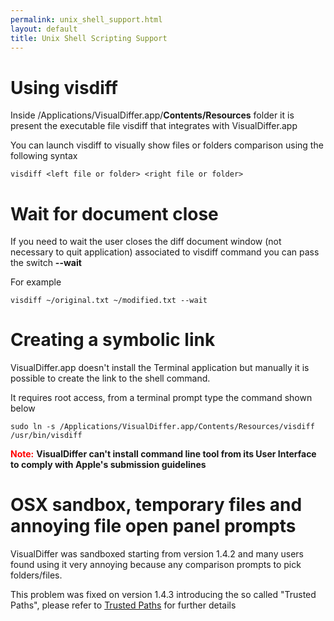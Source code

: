 ```yaml
---
permalink: unix_shell_support.html
layout: default
title: Unix Shell Scripting Support
---
```


Using visdiff
=============

Inside /Applications/VisualDiffer.app/**Contents/Resources** folder it is present the executable file visdiff that integrates with VisualDiffer.app

You can launch visdiff to visually show files or folders comparison using the following syntax

	visdiff <left file or folder> <right file or folder>

Wait for document close
=======================

If you need to wait the user closes the diff document window (not necessary to quit application) associated to visdiff command you can pass the switch **--wait**

For example

	visdiff ~/original.txt ~/modified.txt --wait

Creating a symbolic link
========================

VisualDiffer.app doesn't install the Terminal application but manually it is possible to create the link to the shell command.

It requires root access, from a terminal prompt type the command shown below

	sudo ln -s /Applications/VisualDiffer.app/Contents/Resources/visdiff /usr/bin/visdiff

<span style="color:red; font-weight:bold">Note:</span> **VisualDiffer can't install command line tool from its User Interface to comply with Apple's submission guidelines**

OSX sandbox, temporary files and annoying file open panel prompts
=================================================================

VisualDiffer was sandboxed starting from version 1.4.2 and many users found using it very annoying because any comparison prompts to pick folders/files.

This problem was fixed on version 1.4.3 introducing the so called "Trusted Paths", please refer to [Trusted Paths](trustedPaths.html) for further details
